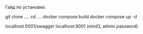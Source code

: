 Гайд по установке:

git clone ....
cd ....
docker compose build
docker compose up -d

localhost:5001/swagger
localhost:9001 (minIO, admin password)
